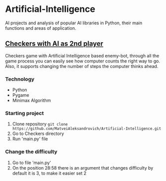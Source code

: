 # Artificial-Intelligence
AI projects and analysis of popular AI libraries in Python, their main functions and areas of application.

## [Checkers with AI as 2nd player](https://github.com/MatveiAleksandrovich/Artificial-Intelligence/tree/main/Checkers "Named link title")
  Сheckers game with Artificial Intelligence based enemy-bot, through all the game process you can easily see how computer counts the right way to go. Also, it supports changing the number of steps the computer thinks ahead.

### Technology
* Python
* Pygame
* Minimax Algorithm 
  
### Starting project
1. Clone repository ```git clone https://github.com/MatveiAleksandrovich/Artificial-Intelligence.git```
2. Go to Checkers directory
3. Run 'main.py' file

### Сhange the difficulty
1. Go to file 'main.py'
2. On the position 28:58 there is an argument that changes difficulty by default it is 3, to make it easier set 2
